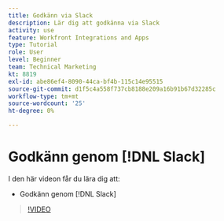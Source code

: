 ```yaml
---
title: Godkänn via Slack
description: Lär dig att godkänna via Slack
activity: use
feature: Workfront Integrations and Apps
type: Tutorial
role: User
level: Beginner
team: Technical Marketing
kt: 8819
exl-id: abe86ef4-8090-44ca-bf4b-115c14e95515
source-git-commit: d1f5c4a558f737cb8188e209a16b91b67d32285c
workflow-type: tm+mt
source-wordcount: '25'
ht-degree: 0%

---
```


# Godkänn genom [!DNL Slack]

I den här videon får du lära dig att:

* Godkänn genom [!DNL Slack]

>[!VIDEO](https://video.tv.adobe.com/v/335119/?quality=12)
